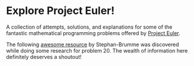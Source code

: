 # Explore Project Euler!

A collection of attempts, solutions, and explanations for some of the fantastic mathematical programming problems offered by [Project Euler](https://projecteuler.net/).

The following [awesome resource](https://euler.stephan-brumme.com/) by Stephan-Brumme was discovered while doing some research for problem 20. The wealth of information here definitely deserves a shoutout!
